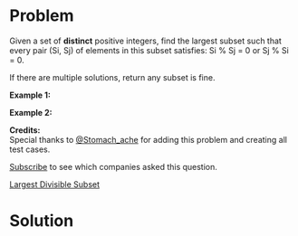 
# Problem

Given a set of **distinct** positive integers, find the largest subset such
that every pair (Si, Sj) of elements in this subset satisfies: Si % Sj = 0 or
Sj % Si = 0.

If there are multiple solutions, return any subset is fine.

**Example 1:**

**Example 2:**

**Credits:**  
Special thanks to [@Stomach_ache](https://leetcode.com/stomach_ache) for
adding this problem and creating all test cases.

[Subscribe](/subscribe/) to see which companies asked this question.



[Largest Divisible Subset](https://leetcode.com/problems/largest-divisible-subset)

# Solution




